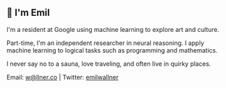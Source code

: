 ## 👋 I'm Emil

I'm a resident at Google using machine learning to explore art and culture. 

Part-time, I'm an independent researcher in neural reasoning. I apply machine learning to logical tasks such as programming and mathematics.

I never say no to a sauna, love traveling, and often live in quirky places. 

Email: w@llner.co | Twitter: [emilwallner](https://twitter.com/EmilWallner)
